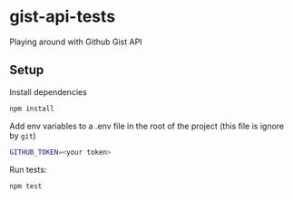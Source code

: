 # gist-api-tests

Playing around with Github Gist API

## Setup

Install dependencies

```bash
npm install
```

Add env variables to a .env file in the root of the project (this file is ignore by `git`)

```bash
GITHUB_TOKEN=<your token>
```

Run tests:

```bash
npm test
```
